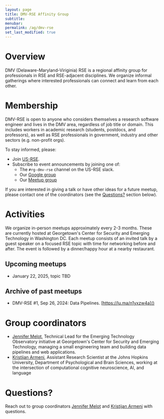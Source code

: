 ```yaml
---
layout: page
title: DMV-RSE Affinity Group
subtitle:
menubar:
permalink: /ag/dmv-rse
set_last_modified: true
---
```


# Overview

DMV (Delaware-Maryland-Viriginia) RSE is a regional affinity group for professionals in RSE and RSE-adjacent disciplines. We organize informal gatherings where interested professionals can connect and learn from each other.

# Membership

DMV-RSE is open to anyone who considers themselves a research software engineer and lives in the DMV area, regardless of job title or domain. This includes workers in academic research (students, postdocs, and professors), as well as RSE professionals in government, industry and other sectors (e.g. non-profit orgs).  

To stay informed, please:

* Join [US-RSE](https://us-rse.org/join/).
* Subscribe to event announcements by joining one of:
  * The `#rg-dmv-rse` channel on the US-RSE slack.
  * Our [Google group](https://groups.google.com/a/us-rse.org/g/rg-dmv-rse)
  * Our [Meetup group](https://www.meetup.com/dc-research-software-engineers/)

If you are interested in giving a talk or have other ideas for a future meetup, please contact one of the coordinators (see the [Questions?](#questions) section below).

# Activities

We organize in-person meetups approximately every 2-3 months. These are currently hosted at Georgetown's Center for Security and Emerging Technology in Washington DC. Each meetup consists of an invited talk by a guest speaker on a focused RSE topic with time for networking before and after. The event is followed by a dinner/happy hour at a nearby restaurant.

## Upcoming meetups

- January 22, 2025, topic TBD

## Archive of past meetups

- DMV-RSE #1, Sep 26, 2024: Data Pipelines. [https://lu.ma/n1yxzw4a]()

# Group coordinators

- [Jennifer Melot](https://cset.georgetown.edu/staff/jennifer-melot/), Technical Lead for the Emerging Technology Observatory initiative at Georgetown's Center for Security and Emerging Technology, managing a small engineering team and building data pipelines and web applications.
- [Kristijan Armeni](https://www.kristijanarmeni.net), Assistant Research Scientist at the Johns Hopkins University, Department of Psychological and Brain Sciences, working at the intersection of computational cognitive neuroscience, AI, and language

# Questions?

Reach out to group coordinators
[Jennifer Melot](mailto:jm3312@georgetown.edu) and
[Kristijan Armeni](mailto:karmeni1@jhu.edu) with questions.  
